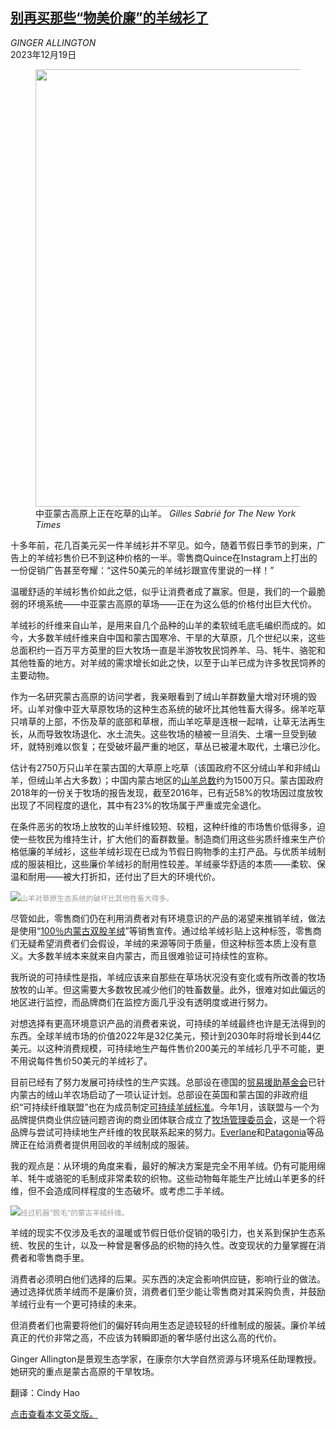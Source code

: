 <!--1702953422000-->
[别再买那些“物美价廉”的羊绒衫了](https://cn.nytimes.com/opinion/20231219/holidays-environment-cashmere/)
------

<address>GINGER ALLINGTON</address><time pudate="2023-12-19 10:15:18" datetime="2023-12-19 10:15:18">2023年12月19日</time><figure><img src="https://images.weserv.nl/?url=static01.nyt.com/images/2023/12/17/multimedia/15allington-01-fglz/15allington-01-fglz-master1050.jpg" width="1050" height="700"><figcaption>中亚蒙古高原上正在吃草的山羊。 <cite>Gilles Sabrié for The New York Times</cite></figcaption></figure><section><p>十多年前，花几百美元买一件羊绒衫并不罕见。如今，随着节假日季节的到来，广告上的羊绒衫售价已不到这种价格的一半。零售商Quince在Instagram上打出的一份促销广告甚至夸耀：“这件50美元的羊绒衫跟宣传里说的一样！”</p><p>温暖舒适的羊绒衫售价如此之低，似乎让消费者成了赢家。但是，我们的一个最脆弱的环境系统——中亚蒙古高原的草场——正在为这么低的价格付出巨大代价。</p><p>羊绒衫的纤维来自山羊，是用来自几个品种的山羊的柔软绒毛底毛编织而成的。如今，大多数羊绒纤维来自中国和蒙古国寒冷、干旱的大草原，几个世纪以来，这些总面积约一百万平方英里的巨大牧场一直是半游牧牧民饲养羊、马、牦牛、骆驼和其他牲畜的地方。对羊绒的需求增长如此之快，以至于山羊已成为许多牧民饲养的主要动物。</p><p>作为一名研究蒙古高原的访问学者，我亲眼看到了绒山羊群数量大增对环境的毁坏。山羊对像中亚大草原牧场的这种生态系统的破坏比其他牲畜大得多。绵羊吃草只啃草的上部，不伤及草的底部和草根，而山羊吃草是连根一起啃，让草无法再生长，从而导致牧场退化、水土流失。这些牧场的植被一旦消失、土壤一旦受到破坏，就特别难以恢复；在受破坏最严重的地区，草丛已被灌木取代，土壤已沙化。</p><p>估计有2750万只山羊在蒙古国的大草原上吃草（该国政府不区分绒山羊和非绒山羊，但绒山羊占大多数）；中国内蒙古地区的<a rel="noopener noreferrer" target="_blank" href="https://www.ceicdata.com/en/china/number-of-livestock-sheep-and-goats/cn-livestock-number-goats-inner-mongolia">山羊总数</a>约为1500万只。蒙古国政府2018年的一份关于牧场的报告发现，截至2016年，已有近58%的牧场因过度放牧出现了不同程度的退化，其中有23%的牧场属于严重或完全退化。</p><p>在条件恶劣的牧场上放牧的山羊纤维较短、较粗，这种纤维的市场售价低得多，迫使一些牧民为维持生计，扩大他们的畜群数量。制造商们用这些劣质纤维来生产价格低廉的羊绒衫，这些羊绒衫现在已成为节假日购物季的主打产品。与优质羊绒制成的服装相比，这些廉价羊绒衫的耐用性较差。羊绒豪华舒适的本质——柔软、保温和耐用——被大打折扣，还付出了巨大的环境代价。</p><p><img src="https://images.weserv.nl/?url=static01.nyt.com/images/2023/12/15/multimedia/15allington-02-mfzq/15allington-02-mfzq-master1050.jpg"><small style="color: #999;">山羊对草原生态系统的破坏比其他牲畜大得多。</small></p><p>尽管如此，零售商们仍在利用消费者对有环境意识的产品的渴望来推销羊绒，做法是使用“<a rel="noopener noreferrer" target="_blank" href="https://www.landsend.com/products/womens-cashmere-vneck-pullover-sweater/id_380828?attributes=19172,43307,43322,43382,44959,45181">100％内蒙古双股羊绒</a>”等销售宣传。通过给羊绒衫贴上这种标签，零售商们无疑希望消费者们会假设，羊绒的来源等同于质量，但这种标签本质上没有意义。大多数羊绒本来就来自内蒙古，而且很难验证可持续性的宣称。</p><p>我所说的可持续性是指，羊绒应该来自那些在草场状况没有变化或有所改善的牧场放牧的山羊。但这需要大多数牧民减少他们的牲畜数量。此外，很难对如此偏远的地区进行监控，而品牌商们在监控方面几乎没有透明度或进行努力。</p><p>对想选择有更高环境意识产品的消费者来说，可持续的羊绒最终也许是无法得到的东西。全球羊绒市场的价值2022年是32亿美元，预计到2030年时将增长到44亿美元。以这种消费规模，可持续地生产每件售价200美元的羊绒衫几乎不可能，更不用说每件售价50美元的羊绒衫了。</p><p>目前已经有了努力发展可持续性的生产实践。总部设在德国的<a rel="noopener noreferrer" target="_blank" href="https://thegoodcashmerestandard.org/about-us/">贸易援助基金会</a>已针内蒙古的绒山羊农场启动了一项认证计划。总部设在英国和蒙古国的非政府组织“可持续纤维联盟”也在为成员制定<a rel="noopener noreferrer" target="_blank" href="https://sustainablefibre.org/the-sfa-cashmere-standard/">可持续羊绒标准</a>。今年1月，该联盟与一个为品牌提供商业供应链问题咨询的商业团体联合成立了<a rel="noopener noreferrer" target="_blank" href="https://www.blcleathertech.com/news/the-rangeland-stewardship-council">牧场管理委员会</a>，这是一个将品牌与尝试可持续地生产纤维的牧民联系起来的努力。<a rel="noopener noreferrer" target="_blank" href="https://www.everlane.com/products/womens-cashmere-boxy-crew-sweater-heathered-grey?collection=womens-sweaters">Everlane</a>和<a rel="noopener noreferrer" target="_blank" href="https://www.patagonia.com/shop/category/sweaters?s_kwcid=17928&utm_source=google&utm_medium=cpc&utm_campaign=Brand+-+Sportswear+-+Fall+-+Core&gad_source=1&gclid=CjwKCAiA1MCrBhAoEiwAC2d64Yi65SZ6vzASNP4L2M1vU_o0Fyt3hPQqNsu1Z643QU4TDZ9OOgMKLBoCM50QAvD_BwE">Patagonia</a>等品牌正在给消费者提供用回收的羊绒制成的服装。</p><p>我的观点是：从环境的角度来看，最好的解决方案是完全不用羊绒。仍有可能用绵羊、牦牛或骆驼的毛制成非常柔软的织物。这些动物每年能生产比绒山羊更多的纤维，但不会造成同样程度的生态破坏。或考虑二手羊绒。</p><p><img src="https://images.weserv.nl/?url=static01.nyt.com/images/2023/12/15/multimedia/15allington-03-bgml/15allington-03-bgml-master1050-v2.jpg"><small style="color: #999;">经过机器“脱毛”的蒙古羊绒纤维。</small></p><p>羊绒的现实不仅涉及毛衣的温暖或节假日低价促销的吸引力，也关系到保护生态系统、牧民的生计，以及一种曾是奢侈品的织物的持久性。改变现状的力量掌握在消费者和零售商手里。</p><p>消费者必须明白他们选择的后果。买东西的决定会影响供应链，影响行业的做法。通过选择优质羊绒而不是廉价货，消费者们至少能让零售商对其采购负责，并鼓励羊绒行业有一个更可持续的未来。</p><p>但消费者们也需要将他们的偏好转向用生态足迹较轻的纤维制成的服装。廉价羊绒真正的代价非常之高，不应该为转瞬即逝的奢华感付出这么高的代价。</p></section><footer><p>Ginger Allington是景观生态学家，在康奈尔大学自然资源与环境系任助理教授。她研究的重点是蒙古高原的干旱牧场。</p><p>翻译：Cindy Hao</p><p><a rel="nofollow" target="_blank" href="https://www.nytimes.com/2023/12/16/opinion/holidays-environment-cashmere.html">点击查看本文英文版。</a></p></footer>
